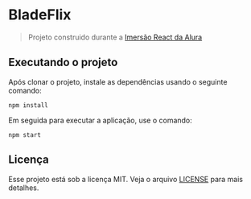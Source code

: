 # BladeFlix

>Projeto construido durante a [Imersão React da Alura](https://www.alura.com.br/imersao-react/)

## Executando o projeto

Após clonar o projeto, instale as dependências usando o seguinte comando:

```
npm install
```

Em seguida para executar a aplicação, use o comando:

```
npm start
```

## Licença

Esse projeto está sob a licença MIT. Veja o arquivo [LICENSE](LICENSE) para mais detalhes.